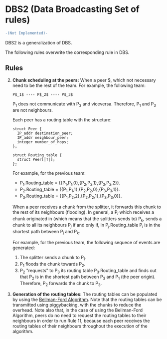 DBS2 (Data Broadcasting Set of rules)
====================================

```diff
-(Not Implemented)-
```

DBS2 is a generalization of DBS.

The following rules overwrite the corresponding rule in DBS.

Rules
-----

2. **Chunk scheduling at the peers:** When a peer $, which not
    necessary need to be the rest of the team. For example, the
    following team:

	```
	P$_1$ ---- P$_2$ ---- P$_3$
	```

	P$_1$ does not communicate with P$_3$ and viceversa. Therefore, P$_1$
	and P$_3$ are not neighbours.

	Each peer has a routing table with the structure:

	```
	struct Peer {
	  IP_addr destination_peer;
	  IP_addr neighbour_peer;
	  integer number_of_hops;
    };
	  
    struct Routing_table {
	  struct Peer[|T|];
	};
    ```
	
	For example, for the previous team:

	* P$_1$.Routing_table = {{P$_1$,P$_1$,0},{P$_2$,P$_2$,1},{P$_3$,P$_2$,2}}.
	* P$_2$.Routing_table = {{P$_1$,P$_1$,1},{P$_2$,P$_2$,0},{P$_3$,P$_3$,1}}.
	* P$_3$.Routing_table = {{P$_1$,P$_2$,2},{P$_2$,P$_2$,1},{P$_3$,P$_3$,0}}.

	When a peer receives a chunk from the splitter, it forwards this
    chunk to the rest of its neighbours (flooding). In general, a
    P$_i$ which receives a chunk originated in (which means that the
    splitters sends to) P$_k$, sends a chunk to all its neighbours
    P$_j$ if and only if, in P$_j$.Routing_table P$_i$ is in the
    shortest path between P$_j$ and P$_k$.

	For example, for the previous team, the following sequece of events are generated:

	1. The splitter sends a chunk to P$_1$.
	2. P$_1$ floods the chunk towards P$_2$.
	3. P$_2$ "requests" to P$_3$ its routing table P$_3$.Routing_table
       and finds out that P$_2$ is in the shortest path between P$_3$
       and P$_1$ (the peer origin). Therefore, P$_2$ forwards the
       chunk to P$_3$.

12. **Generation of the routing tables:** The routing tables can be
    populated by using the
    [Bellman-Ford Algorithm](https://en.wikipedia.org/wiki/Bellman%E2%80%93Ford_algorithm). Note
    that the routing tables can be transmitted using piggybacking,
    with the chunks to reduce the overhead.  Note also that, in the
    case of using the Bellman-Ford Algorithm, peers do no need to
    request the routing tables to their neighbours in order to run
    Rule 11, because each peer receives the routing tables of their
    neighbours throughout the execution of the algorithm.
